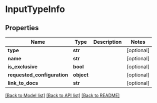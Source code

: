 # InputTypeInfo

## Properties
Name | Type | Description | Notes
------------ | ------------- | ------------- | -------------
**type** | **str** |  | [optional] 
**name** | **str** |  | [optional] 
**is_exclusive** | **bool** |  | [optional] 
**requested_configuration** | **object** |  | [optional] 
**link_to_docs** | **str** |  | [optional] 

[[Back to Model list]](../README.md#documentation-for-models) [[Back to API list]](../README.md#documentation-for-api-endpoints) [[Back to README]](../README.md)


